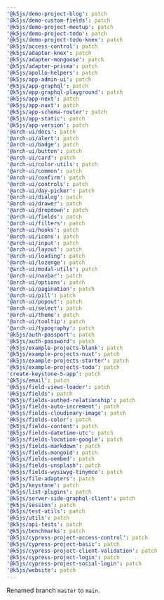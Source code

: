 ```yaml
---
'@k5js/demo-project-blog': patch
'@k5js/demo-custom-fields': patch
'@k5js/demo-project-meetup': patch
'@k5js/demo-project-todo': patch
'@k5js/demo-project-todo-knex': patch
'@k5js/access-control': patch
'@k5js/adapter-knex': patch
'@k5js/adapter-mongoose': patch
'@k5js/adapter-prisma': patch
'@k5js/apollo-helpers': patch
'@k5js/app-admin-ui': patch
'@k5js/app-graphql': patch
'@k5js/app-graphql-playground': patch
'@k5js/app-next': patch
'@k5js/app-nuxt': patch
'@k5js/app-schema-router': patch
'@k5js/app-static': patch
'@k5js/app-version': patch
'@arch-ui/docs': patch
'@arch-ui/alert': patch
'@arch-ui/badge': patch
'@arch-ui/button': patch
'@arch-ui/card': patch
'@arch-ui/color-utils': patch
'@arch-ui/common': patch
'@arch-ui/confirm': patch
'@arch-ui/controls': patch
'@arch-ui/day-picker': patch
'@arch-ui/dialog': patch
'@arch-ui/drawer': patch
'@arch-ui/dropdown': patch
'@arch-ui/fields': patch
'@arch-ui/filters': patch
'@arch-ui/hooks': patch
'@arch-ui/icons': patch
'@arch-ui/input': patch
'@arch-ui/layout': patch
'@arch-ui/loading': patch
'@arch-ui/lozenge': patch
'@arch-ui/modal-utils': patch
'@arch-ui/navbar': patch
'@arch-ui/options': patch
'@arch-ui/pagination': patch
'@arch-ui/pill': patch
'@arch-ui/popout': patch
'@arch-ui/select': patch
'@arch-ui/theme': patch
'@arch-ui/tooltip': patch
'@arch-ui/typography': patch
'@k5js/auth-passport': patch
'@k5js/auth-password': patch
'@k5js/example-projects-blank': patch
'@k5js/example-projects-nuxt': patch
'@k5js/example-projects-starter': patch
'@k5js/example-projects-todo': patch
'create-keystone-5-app': patch
'@k5js/email': patch
'@k5js/field-views-loader': patch
'@k5js/fields': patch
'@k5js/fields-authed-relationship': patch
'@k5js/fields-auto-increment': patch
'@k5js/fields-cloudinary-image': patch
'@k5js/fields-color': patch
'@k5js/fields-content': patch
'@k5js/fields-datetime-utc': patch
'@k5js/fields-location-google': patch
'@k5js/fields-markdown': patch
'@k5js/fields-mongoid': patch
'@k5js/fields-oembed': patch
'@k5js/fields-unsplash': patch
'@k5js/fields-wysiwyg-tinymce': patch
'@k5js/file-adapters': patch
'@k5js/keystone': patch
'@k5js/list-plugins': patch
'@k5js/server-side-graphql-client': patch
'@k5js/session': patch
'@k5js/test-utils': patch
'@k5js/utils': patch
'@k5js/api-tests': patch
'@k5js/benchmarks': patch
'@k5js/cypress-project-access-control': patch
'@k5js/cypress-project-basic': patch
'@k5js/cypress-project-client-validation': patch
'@k5js/cypress-project-login': patch
'@k5js/cypress-project-social-login': patch
'@k5js/website': patch
---
```


Renamed branch `master` to `main`.
